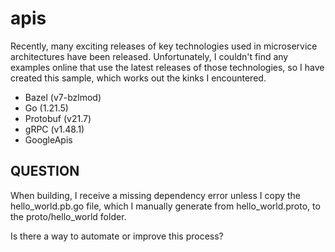 # apis

Recently, many exciting releases of key technologies used in microservice architectures have been released.  Unfortunately, I couldn't find any examples online that use the latest releases of those technologies, so I have created this sample, which works out the kinks I encountered.  
* Bazel (v7-bzlmod)
* Go (1.21.5)
* Protobuf (v21.7)
* gRPC (v1.48.1) 
* GoogleApis

## QUESTION
When building, I receive a missing dependency error unless I copy the hello_world.pb.go file, which I manually generate from hello_world.proto, to the proto/hello_world folder.

Is there a way to automate or improve this process?

